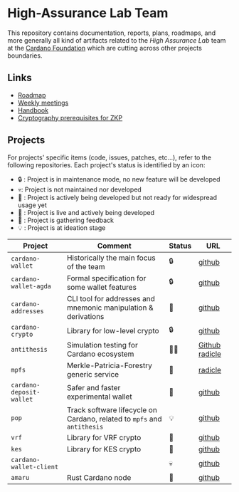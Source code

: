 # High-Assurance Lab Team

This repository contains documentation, reports, plans, roadmaps, and more generally all kind of artifacts related to the _High Assurance Lab_ team at the [Cardano Foundation](https://cardano.org) which are cutting across other projects boundaries.

## Links

* [Roadmap](https://github.com/orgs/cardano-foundation/projects/27/views/1)
* [Weekly meetings](docs/weekly)
* [Handbook](docs/handbook.md)
* [Cryptography prerequisites for ZKP](docs/crypto/gitbook.md)

## Projects

For projects' specific items (code, issues, patches, etc...), refer to the following repositories.
Each project's status is identified by an icon:

* 🔒 : Project is in maintenance mode, no new feature will be developed
* 💀: Project is not maintained nor developed
* 🚧 : Project is actively being developed but not ready for widespread usage yet
* 🚢 : Project is live and actively being developed
* 📢 : Project is gathering feedback
* 💡 : Project is at ideation stage


| Project                  | Comment                                                                 | Status | URL                                                                                                                                                       |
|--------------------------|-------------------------------------------------------------------------|--------|-----------------------------------------------------------------------------------------------------------------------------------------------------------|
| `cardano-wallet`         | Historically the main focus of the team                                 | 🔒     | [github](https://github.com/cardano-foundation/cardano-wallet)                                                                                            |
| `cardano-wallet-agda`    | Formal specification for some wallet features                           | 🔒     | [github](https://github.com/cardano-foundation/cardano-wallet-agda)                                                                                       |
| `cardano-addresses`      | CLI tool for addresses and mnemonic manipulation & derivations          | 🚢     | [github](https://github.com/IntersectMBO/cardano-addresses)                                                                                               |
| `cardano-crypto`         | Library for low-level crypto                                            | 🔒     | [github](https://github.com/IntersectMBO/cardano-crypto)                                                                                                  |
| `antithesis`             | Simulation testing for Cardano ecosystem                                | 🚧📢   | [Github](https://github.com/cardano-foundation/antithesis) [radicle](https://app.radicle.xyz/nodes/seed.radicle.garden/rad:z2a7Te5b28CX5YyPQ7ihrdG2EEUsC) |
| `mpfs`                   | Merkle-Patricia-Forestry generic service                                | 🚧     | [radicle](https://app.radicle.xyz/nodes/seed.radicle.garden/rad:zpZ4szHxvnyVyDiy2acfcVEzxza9)                                                             |
| `cardano-deposit-wallet` | Safer and faster experimental wallet                                    | 📢     | [github](https://github.com/cardano-foundation/cardano-deposit-wallet)                                                                                    |
| `pop`                    | Track software lifecycle on Cardano, related to `mpfs` and `antithesis` | 💡     | [github](https://github.com/cardano-scaling/pop)                                                                                                          |
| `vrf`                    | Library for VRF crypto                                                  | 🚧     | [github](https://github.com/txpipe/vrf)                                                                                                                   |
| `kes`                    | Library for KES crypto                                                  | 🚧     | [github](https://github.com/txpipe/kes)                                                                                                                   |
| `cardano-wallet-client`  |                                                                         | 💀     | [github](https://github.com/cardano-foundation/cardano-wallet-client)                                                                                     |
| `amaru`                  | Rust Cardano node                                                       | 🚧     | [github](https://github.com/pragma-org/amaru)                                                                                                             |
